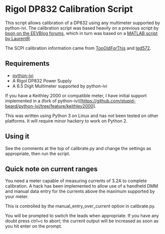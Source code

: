 # Rigol DP832 Calibration Script

This script allows calibration of a DP832 using any multimeter supported by python-ivi. The calibration script was based heavily on a previous script by [bson on the EEVBlog forums](http://www.eevblog.com/forum/testgear/rigol-dp832-firmware-updates-and-bug-list/msg650855/#msg650855), which in turn was based on a [MATLAB script by LaurentR](http://www.eevblog.com/forum/testgear/rigol-dp832-firmware-updates-and-bug-list/msg587350/#msg587350).

The SCPI calibration information came from [TooOldForThis](http://www.eevblog.com/forum/testgear/rigol-dp832-firmware-updates-and-bug-list/msg556101/#msg556101) and [ted572](http://www.eevblog.com/forum/testgear/rigol-dp832-firmware-updates-and-bug-list/msg558318/#msg558318).

## Requirements

* [python-ivi](https://github.com/python-ivi/python-ivi)
* A Rigol DP832 Power Supply
* A 6.5 Digit Multimeter supported by python-ivi

If you have a Keithley 2000 or compatible meter, I have initial support implemented in a (fork of python-ivi)[https://github.com/stupid-beard/python-ivi/tree/feature/keithley2000].

This was written using Python 3 on Linux and has not been tested on other platforms. It will require minor hackery to work on Python 2.

## Using it

See the comments at the top of calibrate.py and change the settings as appropriate, then run the script.

## Quick note on current ranges

You need a meter capable of measuring currents of 3.2A to complete calibration. A hack has been implemented to allow use of a handheld DMM and manual data entry for the currents above the maximum supported by your meter.

This is controlled by the manual_entry_over_current option in calibrate.py.

You will be prompted to switch the leads when appropriate. If you have any doubt press ctrl+c to abort; the current output will be increased as soon as you hit enter on the prompt.
